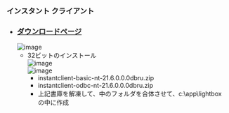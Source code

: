 ### インスタント クライアント

- ### [ダウンロードページ](https://www.oracle.com/database/technologies/instant-client/downloads.html)
  ![image](https://user-images.githubusercontent.com/1501327/174200802-d5c9d1e6-4796-49d4-bb7a-97b3a6cd7bb4.png)
  - 32ビットのインストール\
  ![image](https://user-images.githubusercontent.com/1501327/174201016-5f978ef0-821c-47ab-aa8a-5e784129fc11.png)\
  ![image](https://user-images.githubusercontent.com/1501327/174201505-e653becc-5d7f-4ec2-ac09-2ccc31ae3b91.png)
    - instantclient-basic-nt-21.6.0.0.0dbru.zip
    - instantclient-odbc-nt-21.6.0.0.0dbru.zip
    - 上記書庫を解凍して、中のフォルダを合体させて、c:\app\lightbox の中に作成
